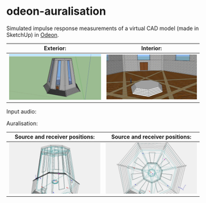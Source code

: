 # odeon-auralisation

Simulated impulse response measurements of a virtual CAD model (made in SketchUp) in [Odeon](https://odeon.dk/).

Exterior:                  |  Interior:
:-------------------------:|:-------------------------:
![](images/exterior.png)   |  ![](images/interior.png)

Input audio:

Auralisation:

Source and receiver positions: | Source and receiver positions:
:-----------------------------:|:----------------------------:
![](images/positions_01.jpg)   | ![](images/positions_02.jpg)
